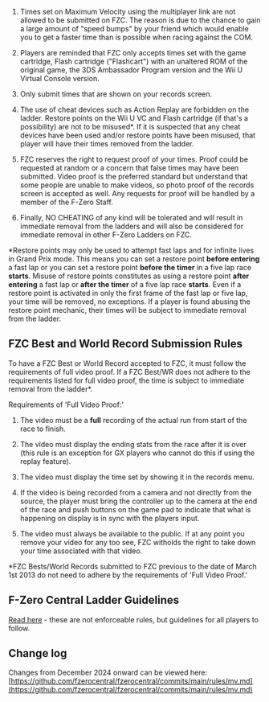 1. Times set on Maximum Velocity using the multiplayer link are not allowed to be submitted on FZC. The reason is due to the chance to gain a large amount of "speed bumps" by your friend which would enable you to get a faster time than is possible when racing against the COM.

1. Players are reminded that FZC only accepts times set with the game cartridge, Flash cartridge ("Flashcart") with an unaltered ROM of the original game, the 3DS Ambassador Program version and the Wii U Virtual Console version.

1. Only submit times that are shown on your records screen.

1. The use of cheat devices such as Action Replay are forbidden on the ladder. Restore points on the Wii U VC and Flash cartridge (if that's a possibility) are not to be misused\*. If it is suspected that any cheat devices have been used and/or restore points have been misused, that player will have their times removed from the ladder.

1. FZC reserves the right to request proof of your times. Proof could be requested at random or a concern that false times may have been submitted. Video proof is the preferred standard but understand that some people are unable to make videos, so photo proof of the records screen is accepted as well. Any requests for proof will be handled by a member of the F-Zero Staff.

1. Finally, NO CHEATING of any kind will be tolerated and will result in immediate removal from the ladders and will also be considered for immediate removal in other F-Zero Ladders on FZC.

\*Restore points may only be used to attempt fast laps and for infinite lives in Grand Prix mode. This means you can set a restore point **before entering** a fast lap or you can set a restore point **before the timer** in a five lap race **starts**. Misuse of restore points constitutes as using a restore point **after entering** a fast lap or **after the timer** of a five lap race **starts**. Even if a restore point is activated in only the first frame of the fast lap or five lap, your time will be removed, no exceptions. If a player is found abusing the restore point mechanic, their times will be subject to immediate removal from the ladder.


## FZC Best and World Record Submission Rules

To have a FZC Best or World Record accepted to FZC, it must follow the requirements of full video proof. If a FZC Best/WR does not adhere to the requirements listed for full video proof, the time is subject to immediate removal from the ladder\*.

Requirements of 'Full Video Proof:'

1. The video must be a **full** recording of the actual run from start of the race to finish.

1. The video must display the ending stats from the race after it is over (this rule is an exception for GX players who cannot do this if using the replay feature).

1. The video must display the time set by showing it in the records menu.

1. If the video is being recorded from a camera and not directly from the source, the player must bring the controller up to the camera at the end of the race and push buttons on the game pad to indicate that what is happening on display is in sync with the players input.

1. The video must always be available to the public. If at any point you remove your video for any too see, FZC witholds the right to take down your time associated with that video.

\*FZC Bests/World Records submitted to FZC previous to the date of March 1st 2013 do not need to adhere by the requirements of 'Full Video Proof.'


## F-Zero Central Ladder Guidelines

[Read here](/guidelines.php) - these are not enforceable rules, but guidelines for all players to follow.


## Change log

Changes from December 2024 onward can be viewed here: [https://github.com/fzerocentral/fzerocentral/commits/main/rules/mv.md](https://github.com/fzerocentral/fzerocentral/commits/main/rules/mv.md)
